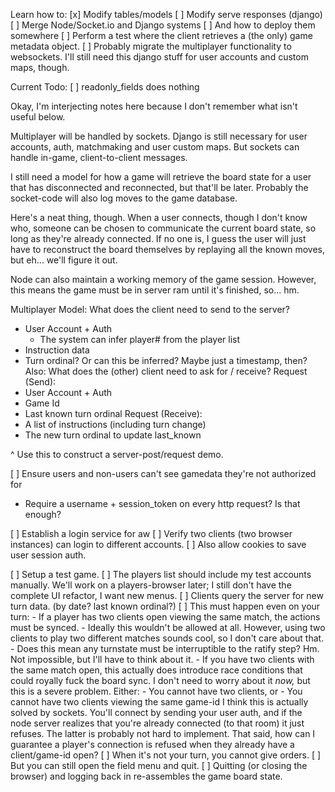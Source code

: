 
Learn how to:
[x] Modify tables/models
[ ] Modify serve responses (django)
[ ] Merge Node/Socket.io and Django systems
  [ ] And how to deploy them somewhere
[ ] Perform a test where the client retrieves a (the only) game metadata object.
[ ] Probably migrate the multiplayer functionality to websockets. I'll still need this django stuff for user accounts and custom maps, though.

Current Todo:
[ ] readonly_fields does nothing


Okay, I'm interjecting notes here because I don't remember what isn't useful below.

Multiplayer will be handled by sockets.
Django is still necessary for user accounts, auth, matchmaking and user custom maps.
But sockets can handle in-game, client-to-client messages.

I still need a model for how a game will retrieve the board state for a user that has disconnected and reconnected, but that'll be later. Probably the socket-code will also log moves to the game database.

Here's a neat thing, though. When a user connects, though I don't know who, someone can be chosen to communicate the current board state, so long as they're already connected.
If no one is, I guess the user will just have to reconstruct the board themselves by replaying all the known moves, but eh... we'll figure it out.

Node can also maintain a working memory of the game session. However, this means the game must be in server ram until it's finished, so... hm.



Multiplayer Model: What does the client need to send to the server?
- User Account + Auth
  - The system can infer player# from the player list
- Instruction data
- Turn ordinal? Or can this be inferred? Maybe just a timestamp, then?
Also: What does the (other) client need to ask for / receive?
Request (Send):
- User Account + Auth
- Game Id
- Last known turn ordinal
Request (Receive):
- A list of instructions (including turn change)
- The new turn ordinal to update last_known

^ Use this to construct a server-post/request demo.


[ ] Ensure users and non-users can't see gamedata they're not authorized for
  - Require a username + session_token on every http request? Is that enough?

[ ] Establish a login service for aw
  [ ] Verify two clients (two browser instances) can login to different accounts.
    [ ] Also allow cookies to save user session auth.


[ ] Setup a test game.
  [ ] The players list should include my test accounts manually. We'll work on a players-browser later; I still don't have the complete UI refactor, I want new menus.
  [ ] Clients query the server for new turn data. (by date? last known ordinal?)
    [ ] This must happen even on your turn:
      - If a player has two clients open viewing the same match, the actions must be synced.
        - Ideally this wouldn't be allowed at all. However, using two clients to play two different matches sounds cool, so I don't care about that.
      - Does this mean any turnstate must be interruptible to the ratify step? Hm. Not impossible, but I'll have to think about it.
      - If you have two clients with the same match open, this actually does introduce race conditions that could royally fuck the board sync. I don't need to worry about it *now,* but this is a severe problem. Either:
        - You cannot have two clients, or
        - You cannot have two clients viewing the same game-id
        I think this is actually solved by sockets. You'll connect by sending your user auth, and if the node server realizes that you're already connected (to that room) it just refuses.
      The latter is probably not hard to implement. That said, how can I guarantee a player's connection is refused when they already have a client/game-id open?
  [ ] When it's not your turn, you cannot give orders.
    [ ] But you can still open the field menu and quit.
  [ ] Quitting (or closing the browser) and logging back in re-assembles the game board state.
